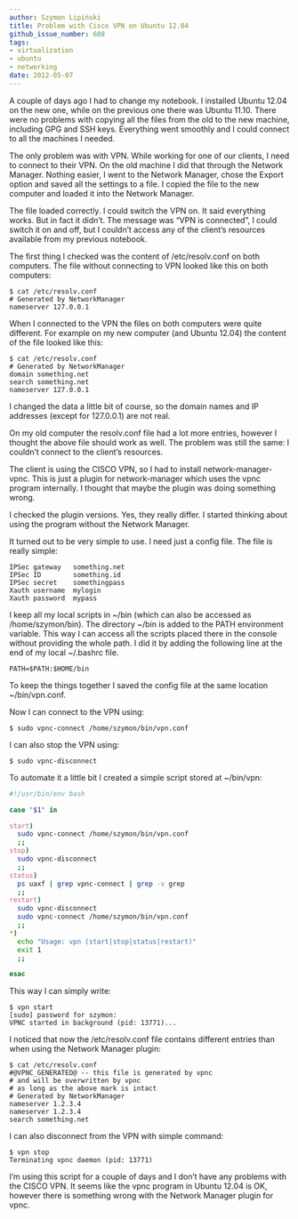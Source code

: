 ```yaml
---
author: Szymon Lipiński
title: Problem with Cisco VPN on Ubuntu 12.04
github_issue_number: 608
tags:
- virtualization
- ubuntu
- networking
date: 2012-05-07
---
```


A couple of days ago I had to change my notebook. I installed Ubuntu 12.04 on the new one, while on the previous one there was Ubuntu 11.10. There were no problems with copying all the files from the old to the new machine, including GPG and SSH keys. Everything went smoothly and I could connect to all the machines I needed.

The only problem was with VPN. While working for one of our clients, I need to connect to their VPN. On the old machine I did that through the Network Manager. Nothing easier, I went to the Network Manager, chose the Export option and saved all the settings to a file. I copied the file to the new computer and loaded it into the Network Manager.

The file loaded correctly. I could switch the VPN on. It said everything works. But in fact it didn’t. The message was “VPN is connected”, I could switch it on and off, but I couldn’t access any of the client’s resources available from my previous notebook.

The first thing I checked was the content of /etc/resolv.conf on both computers. The file without connecting to VPN looked like this on both computers:



```plain
$ cat /etc/resolv.conf
# Generated by NetworkManager
nameserver 127.0.0.1
```

When I connected to the VPN the files on both computers were quite different. For example on my new computer (and Ubuntu 12.04) the content of the file looked like this:

```plain
$ cat /etc/resolv.conf
# Generated by NetworkManager
domain something.net
search something.net
nameserver 127.0.0.1
```

I changed the data a little bit of course, so the domain names and IP addresses (except for 127.0.0.1) are not real.

On my old computer the resolv.conf file had a lot more entries, however I thought the above file should work as well. The problem was still the same: I couldn’t connect to the client’s resources.

The client is using the CISCO VPN, so I had to install network-manager-vpnc. This is just a plugin for network-manager which uses the vpnc program internally. I thought that maybe the plugin was doing something wrong.

I checked the plugin versions. Yes, they really differ. I started thinking about using the program without the Network Manager.

It turned out to be very simple to use. I need just a config file. The file is really simple:

```plain
IPSec gateway   something.net
IPSec ID        something.id
IPSec secret    somethingpass
Xauth username  mylogin
Xauth password  mypass
```

I keep all my local scripts in ~/bin (which can also be accessed as /home/szymon/bin). The directory ~/bin is added to the PATH environment variable. This way I can access all the scripts placed there in the console without providing the whole path. I did it by adding the following line at the end of my local ~/.bashrc file.

```plain
PATH=$PATH:$HOME/bin
```

To keep the things together I saved the config file at the same location ~/bin/vpn.conf.

Now I can connect to the VPN using:

```plain
$ sudo vpnc-connect /home/szymon/bin/vpn.conf
```

I can also stop the VPN using:

```plain
$ sudo vpnc-disconnect
```

To automate it a little bit I created a simple script stored at ~/bin/vpn:

```bash
#!/usr/bin/env bash

case "$1" in

start)
  sudo vpnc-connect /home/szymon/bin/vpn.conf
  ;;
stop)
  sudo vpnc-disconnect
  ;;
status)
  ps uaxf | grep vpnc-connect | grep -v grep
  ;;
restart)
  sudo vpnc-disconnect
  sudo vpnc-connect /home/szymon/bin/vpn.conf
  ;;
*)
  echo "Usage: vpn (start|stop|status|restart)"
  exit 1
  ;;

esac

```

This way I can simply write:

```plain
$ vpn start
[sudo] password for szymon:
VPNC started in background (pid: 13771)...
```

I noticed that now the /etc/resolv.conf file contains different entries than when using the Network Manager plugin:

```plain
$ cat /etc/resolv.conf
#@VPNC_GENERATED@ -- this file is generated by vpnc
# and will be overwritten by vpnc
# as long as the above mark is intact
# Generated by NetworkManager
nameserver 1.2.3.4
nameserver 1.2.3.4
search something.net
```

I can also disconnect from the VPN with simple command:

```plain
$ vpn stop
Terminating vpnc daemon (pid: 13771)
```

I’m using this script for a couple of days and I don’t have any problems with the CISCO VPN. It seems like the vpnc program in Ubuntu 12.04 is OK, however there is something wrong with the Network Manager plugin for vpnc.
